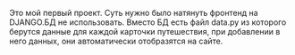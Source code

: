 Это мой первый проект.
Суть нужно было натянуть фронтенд на DJANGO.БД не использовать. 
Вместо БД есть файл data.py из которого берутся данные для каждой карточки путешествия,
при добавлении в него данных, они автоматически отобразятся на сайте.

